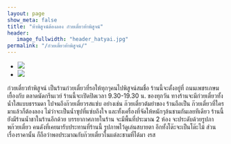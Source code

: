 ```yaml
---
layout: page
show_meta: false
title: "ท้าพิสูจน์ต้องลอง ก๋วยเตี๋ยวท้าพิสูจน์"
header:
   image_fullwidth: "header_hatyai.jpg"
permalink: "/ก๋วยเตี๋ยวท้าพิสูจน์/"
---
```


<ul class="clearing-thumbs small-block-grid-2" data-clearing>
  <li><a href="{{ site.url }}/images/ก๋วยเตี๋ยวท้าพิสูจน์1.jpg"><img src="{{ site.url }}/images/ก๋วยเตี๋ยวท้าพิสูจน์1.jpg"></a></li>
  <li><a href="{{ site.url }}/images/ก๋วยเตี๋ยวท้าพิสูจน์2.jpg"><img src="{{ site.url }}/images/ก๋วยเตี๋ยวท้าพิสูจน์2.jpg"></a></li>
</ul>

ก๋วยเตี๋ยวท้าพิสูจน์ เป็นร้านก๋วยเตี๋ยวที่รอให้ทุกๆคนไปพิสูจน์สมชื่อ
ร้านนี้จะตั้งอยู่ที่ ถนนเพชรเกษม เยื้องกับ ตลาดนัดกรีนเวย์
ร้านนี้จะเปิดปิดเวลา 9.30-19.30 น. ของทุกวัน ทางร้านจะมีก๋วยเตี๋ยวทั้ง
น้ำใสแบบธรรมดา ไปจนถึงก๊วยเตี๋ยวรสแซ่บ อย่างเช่น ก๊วยเตี๋ยวต้มยำของ
ร้านถือเป็น ก๊วยเตี๋ยวที่ใครมาแล้วก็ต้องลอง ไม่ว่าจะเป็นน้ำซุปที่แซ่บถึงใจ 
และทั้งเครื่องที่จัดให้หนักๆล้นชามกันเลยทีเดียว ร้านนี้ยังมีร้านน้ำชาในร้านอีกด้วย
บรรยากาศภายในร้าน จะมีพื้นที่ประมาณ 2 ห้อง จะประดับด้วยรูปภาพก๊วยเตี๋ยว 
คนดังที่เคยมารับประทานที่ร้านนี้ รูปภาพไว้ดูเล่นสบายตา อีกทั้งโต๊ะจะเป็นโต๊ะไม้ 
ส่วนเรื่องราคานั้น ก็ถือว่าพอประมาณกับก๊วยเตี๋ยวในแต่ละชามที่ได้มา
งรส 
